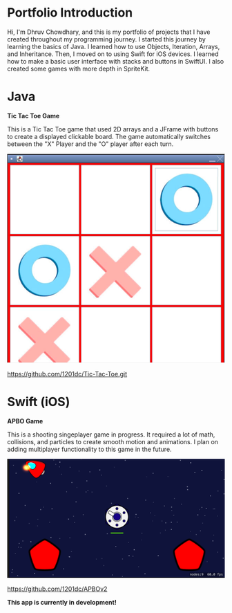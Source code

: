 # Portfolio Introduction
Hi, I'm Dhruv Chowdhary, and this is my portfolio of projects that I have created throughout my programming journey. I started this journey by learning the basics of Java. I learned how to use Objects, Iteration, Arrays, and Inheritance. Then, I moved on to using Swift for iOS devices. I learned how to make a basic user interface with stacks and buttons in SwiftUI. I also created some games with more depth in SpriteKit.


# Java 
**Tic Tac Toe Game**

This is a Tic Tac Toe game that used 2D arrays and a JFrame with buttons to create a displayed clickable board. The game automatically switches between the "X" Player and the "O" player after each turn. 

![Screenshot](Tic-Tac-Toe_Example.png)

https://github.com/1201dc/Tic-Tac-Toe.git


# Swift (iOS) 
**APBO Game**

This is a shooting singeplayer game in progress. It required a lot of math, collisions, and particles to create smooth motion and animations. I plan on adding multiplayer functionality to this game in the future. 

![Screenshot](APBO_Example.png)

https://github.com/1201dc/APBOv2

**This app is currently in development!**
